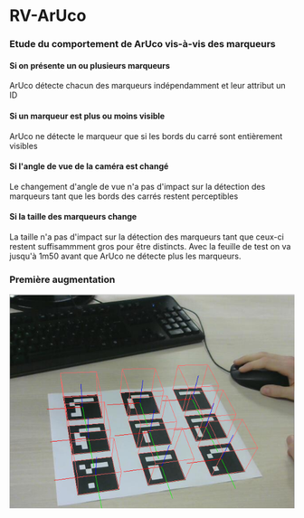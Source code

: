 # RV-ArUco

### Etude du comportement de ArUco vis-à-vis des marqueurs
#### Si on présente un ou plusieurs marqueurs
ArUco détecte chacun des marqueurs indépendamment et leur attribut un ID
#### Si un marqueur est plus ou moins visible
ArUco ne détecte le marqueur que si les bords du carré sont entièrement visibles
#### Si l'angle de vue de la caméra est changé
Le changement d'angle de vue n'a pas d'impact sur la détection des marqueurs tant que les bords des carrés restent perceptibles
#### Si la taille des marqueurs change
La taille n'a pas d'impact sur la détection des marqueurs tant que ceux-ci restent suffisammment gros pour être distincts. Avec la feuille de test on va jusqu'à 1m50 avant que ArUco ne détecte plus les marqueurs.

### Première augmentation
![Click here](docs/aruco.PNG)
